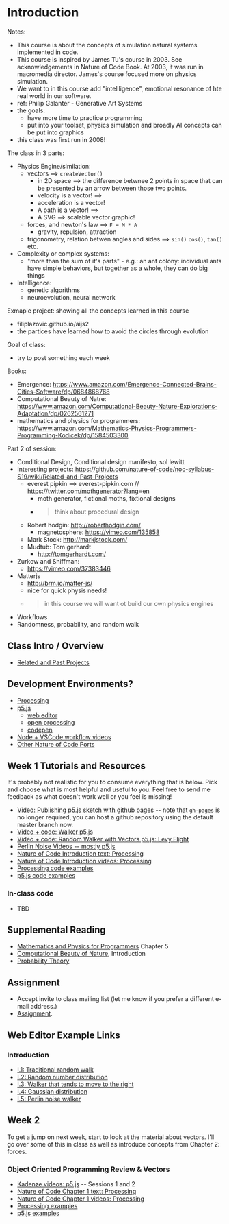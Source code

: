 # Introduction

Notes: 
- This course is about the concepts of simulation natural systems implemented in code.
- This course is inspired by James Tu's course in 2003. See acknowledgements in Nature of Code Book. At 2003, it was run in macromedia director. James's course focused more on physics simulation.
- We want to in this course add "intellligence", emotional resonance of hte real world in our software.
- ref: Philip Galanter - Generative Art Systems
- the goals:
  - have more time to practice programming
  - put into your toolset, physics simulation and broadly AI concepts can be put into graphics
- this class was first run in 2008!

The class in 3 parts:
- Physics Engine/similation:
  - vectors ==> `createVector()`
    - in 2D space --> the difference betwnee 2 points in space that can be presented by an arrow between those two points.
    - velocity is a vector! ==> 
    - acceleration is a vector!
    - A path is a vector! ==> 
    - A SVG ==> scalable vector graphic! 
  - forces, and newton's law ==> `F = M * A`
    - gravity, repulsion, attraction
  - trigonometry, relation betwen angles and sides ==> `sin()` `cos()`, `tan()` etc.
- Complexity or complex systems:
  - "more than the sum of it's parts" - e.g.: an ant colony: individual ants have simple behaviors, but together as a whole, they can do big things
- Intelligence:
  - genetic algorithms
  - neuroevolution, neural network

Exmaple project: showing all the concepts learned in this course 
- filiplazovic.github.io/aijs2
- the partices have learned how to avoid the circles through evolution

Goal of class:
- try to post something each week

Books:
- Emergence: https://www.amazon.com/Emergence-Connected-Brains-Cities-Software/dp/0684868768
- Computational Beauty of Natre: https://www.amazon.com/Computational-Beauty-Nature-Explorations-Adaptation/dp/0262561271
- mathematics and physics for programmers: https://www.amazon.com/Mathematics-Physics-Programmers-Programming-Kodicek/dp/1584503300


Part 2 of session:
- Conditional Design, Conditional design manifesto, sol lewitt
- Interesting projects:  https://github.com/nature-of-code/noc-syllabus-S19/wiki/Related-and-Past-Projects
  - everest pipkin ==> everest-pipkin.com // https://twitter.com/mothgenerator?lang=en
    - moth generator, fictional moths, fixtional designs
    - > think about procedural design 
  - Robert hodgin: http://roberthodgin.com/
    - magnetosphere: https://vimeo.com/135858
  - Mark Stock: http://markjstock.com/
  - Mudtub: Tom gerhardt
    -  http://tomgerhardt.com/
 -  Zurkow and Shiffman:
    -  https://vimeo.com/37383446
-  Matterjs
   -  http://brm.io/matter-js/
   -  nice for quick physis needs!
   -  > in this course we will want ot build our own physics engines
- Workflows
- Randomness, probability, and random walk




## Class Intro / Overview
* [Related and Past Projects](https://github.com/nature-of-code/noc-syllabus-S19/wiki/Related-and-Past-Projects)

## Development Environments?
* [Processing](http://www.processing.org)
* [p5.js](http://p5js.org)
   * [web editor](https://editor.p5js.org/)
   * [open processing](https://www.openprocessing.org/)
   * [codepen](https://codepen.io/)
* [Node + VSCode workflow videos](https://www.youtube.com/playlist?list=PLRqwX-V7Uu6Zu_uqEA6NqhLzKLACwU74X)
* [Other Nature of Code Ports](https://github.com/nature-of-code/noc-examples-processing/blob/master/README.md)

## Week 1 Tutorials and Resources

It's probably not realistic for you to consume everything that is below. Pick and choose what is most helpful and useful to you. Feel free to send me feedback as what doesn't work well or you feel is missing!

* [Video: Publishing p5.js sketch with github pages](https://www.youtube.com/watch?v=8HPYsDTk17A) -- note that `gh-pages` is no longer required, you can host a github repository using the default master branch now.
* [Video + code: Walker p5.js](https://thecodingtrain.com/CodingChallenges/052-random-walk.html)
* [Video + code: Random Walker with Vectors p5.js: Levy Flight](https://thecodingtrain.com/CodingChallenges/053-random-walk-levy.html)
* [Perlin Noise Videos -- mostly p5.js](https://www.youtube.com/playlist?list=PLRqwX-V7Uu6bgPNQAdxQZpJuJCjeOr7VD)
* [Nature of Code Introduction text: Processing](http://natureofcode.com/book/introduction/)
* [Nature of Code Introduction videos: Processing](https://www.youtube.com/playlist?list=PLRqwX-V7Uu6YVljJvFRCyRM6mmF5wMPeE)
* [Processing code examples](https://github.com/nature-of-code/The-Nature-of-Code-Examples/tree/master/introduction)
* [p5.js code examples](https://github.com/nature-of-code/The-Nature-of-Code-Examples-p5.js/tree/master/chp00_introduction)

### In-class code
* TBD

## Supplemental Reading
* [Mathematics and Physics for Programmers](http://amzn.to/2Fhooq7) Chapter 5
* [Computational Beauty of Nature](http://amzn.to/2Gk3WpQ), Introduction
* [Probability Theory](http://www.probabilitytheory.info/)

## Assignment
* Accept invite to class mailing list (let me know if you prefer a different e-mail address.)
* [Assignment](https://github.com/nature-of-code/noc-syllabus-S19/wiki/Assignment-1).

## Web Editor Example Links

### Introduction
* [I.1: Traditional random walk](http://editor.p5js.org/natureofcode/sketches/Hk4LOoSvx)
* [I.2: Random number distribution](http://editor.p5js.org/natureofcode/sketches/BJHTAHUwe)
* [I.3: Walker that tends to move to the right](http://editor.p5js.org/natureofcode/sketches/SkPQJIUwx)
* [I.4: Gaussian distribution](http://editor.p5js.org/natureofcode/sketches/S120y8Uwx)
* [I.5: Perlin noise walker](http://editor.p5js.org/natureofcode/sketches/SkuNg88Dx)

## Week 2

To get a jump on next week, start to look at the material about vectors. I'll go over some of this in class as well as introduce concepts from Chapter 2: forces.

### Object Oriented Programming Review & Vectors
* [Kadenze videos: p5.js](https://www.kadenze.com/courses/the-nature-of-code/info) -- Sessions 1 and 2
* [Nature of Code Chapter 1 text: Processing](http://natureofcode.com/book/chapter-1-vectors/)
* [Nature of Code Chapter 1 videos: Processing](https://www.youtube.com/playlist?list=PLRqwX-V7Uu6ZwSmtE13iJBcoI-r4y7iEc)
* [Processing examples](https://github.com/shiffman/The-Nature-of-Code-Examples/tree/master/chp1_vectors)
* [p5.js examples](https://github.com/shiffman/The-Nature-of-Code-Examples-p5.js/tree/master/chp01_vectors)
